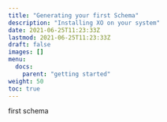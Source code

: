 ```yaml
---
title: "Generating your first Schema"
description: "Installing XO on your system"
date: 2021-06-25T11:23:33Z
lastmod: 2021-06-25T11:23:33Z
draft: false
images: []
menu: 
  docs:
    parent: "getting started"
weight: 50
toc: true
---
```


first schema
